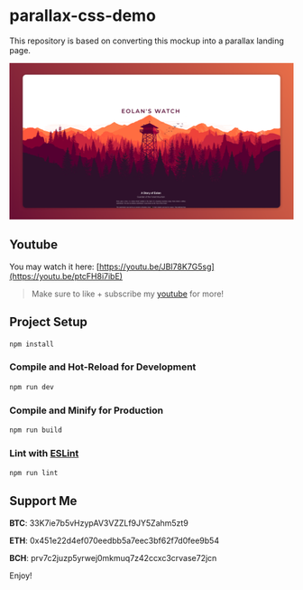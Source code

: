 # parallax-css-demo

This repository is based on converting this mockup into a parallax landing page.

![eolan](src/assets/cover.png?raw=true)

## Youtube
You may watch it here: [https://youtu.be/JBI78K7G5sg](https://youtu.be/ptcFH8i7ibE)
>Make sure to like + subscribe my [youtube](https://www.youtube.com/@jameelsocorro) for more!

## Project Setup

```sh
npm install
```

### Compile and Hot-Reload for Development

```sh
npm run dev
```

### Compile and Minify for Production

```sh
npm run build
```

### Lint with [ESLint](https://eslint.org/)

```sh
npm run lint
```

## Support Me

**BTC**: 33K7ie7b5vHzypAV3VZZLf9JY5Zahm5zt9

**ETH**: 0x451e22d4ef070eedbb5a7eec3bf62f7d0fee9b54

**BCH**: prv7c2juzp5yrwej0mkmuq7z42ccxc3crvase72jcn 

Enjoy!

